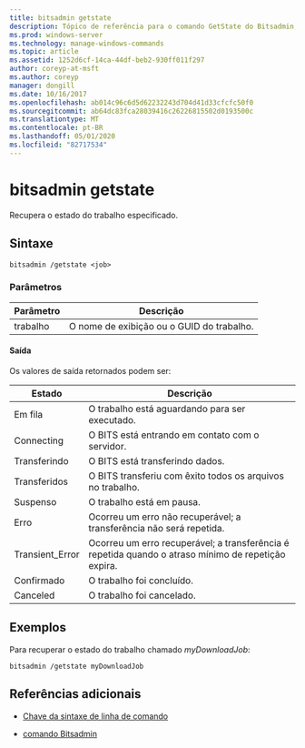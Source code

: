 ```yaml
---
title: bitsadmin getstate
description: Tópico de referência para o comando GetState do Bitsadmin, que recupera o estado do trabalho especificado.
ms.prod: windows-server
ms.technology: manage-windows-commands
ms.topic: article
ms.assetid: 1252d6cf-14ca-44df-beb2-930ff011f297
author: coreyp-at-msft
ms.author: coreyp
manager: dongill
ms.date: 10/16/2017
ms.openlocfilehash: ab014c96c6d5d62232243d704d41d33cfcfc50f0
ms.sourcegitcommit: ab64dc83fca28039416c26226815502d0193500c
ms.translationtype: MT
ms.contentlocale: pt-BR
ms.lasthandoff: 05/01/2020
ms.locfileid: "82717534"
---
```

# <a name="bitsadmin-getstate"></a>bitsadmin getstate

Recupera o estado do trabalho especificado.

## <a name="syntax"></a>Sintaxe

```
bitsadmin /getstate <job>
```

### <a name="parameters"></a>Parâmetros

| Parâmetro | Descrição |
| -------------- | -------------- |
| trabalho | O nome de exibição ou o GUID do trabalho. |

#### <a name="output"></a>Saída

Os valores de saída retornados podem ser:

| Estado | Descrição |
| --------------- | ----------- |
| Em fila | O trabalho está aguardando para ser executado. |
| Connecting | O BITS está entrando em contato com o servidor. |
| Transferindo | O BITS está transferindo dados. |
| Transferidos | O BITS transferiu com êxito todos os arquivos no trabalho. |
| Suspenso | O trabalho está em pausa. |
| Erro | Ocorreu um erro não recuperável; a transferência não será repetida. |
| Transient_Error | Ocorreu um erro recuperável; a transferência é repetida quando o atraso mínimo de repetição expira. |
| Confirmado | O trabalho foi concluído. |
| Canceled | O trabalho foi cancelado. |

## <a name="examples"></a>Exemplos

Para recuperar o estado do trabalho chamado *myDownloadJob*:

```
bitsadmin /getstate myDownloadJob
```

## <a name="additional-references"></a>Referências adicionais

- [Chave da sintaxe de linha de comando](command-line-syntax-key.md)

- [comando Bitsadmin](bitsadmin.md)

